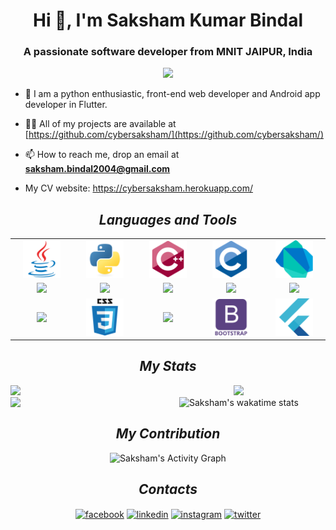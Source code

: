 <h1 align="center">Hi 👋, I'm Saksham Kumar Bindal</h1>
<h3 align="center">A passionate software developer from MNIT JAIPUR, India</h3>
<p align="center"> <img src="https://komarev.com/ghpvc/?username=cybersaksham&label=Profile%20views&color=0e75b6&style=flat" /> </p>

- 🌱 I am a python enthusiastic, front-end web developer and Android app developer in Flutter.

- 👨‍💻 All of my projects are available at
[https://github.com/cybersaksham/](https://github.com/cybersaksham/)

- 📫 How to reach me, drop an email at **saksham.bindal2004@gmail.com**
- My CV website: https://cybersaksham.herokuapp.com/

<h2 align='center'><i>Languages and Tools</i></h2>
<table width="100">
<tr>
    <td align='center' width="190">
        <a href="https://www.java.com/en/">
            <img src="https://raw.githubusercontent.com/devicons/devicon/master/icons/java/java-original.svg" alt="java" width="60"/>
        </a>
    </td>
    <td align='center' width="190">
        <a href="https://www.python.org/">
            <img src="https://raw.githubusercontent.com/devicons/devicon/master/icons/python/python-original.svg" width="60">
        </a>
    </td>
    <td align='center' width="190">
        <a href="https://www.cplusplus.com/">
            <img src="https://github.com/devicons/devicon/blob/master/icons/cplusplus/cplusplus-original.svg" width="60">
        </a>
    </td>
    <td align='center' width="190">
            <img src="https://raw.githubusercontent.com/devicons/devicon/master/icons/c/c-original.svg" alt="c" width="60">
    </td>
    <td align='center' width="190">
        <a href="https://dart.dev/">
            <img src="https://raw.githubusercontent.com/devicons/devicon/master/icons/dart/dart-original.svg" width="60">
        </a>
    </td>
</tr>
<tr>
    <td align='center'>
        <a href="https://git-scm.com/">
            <img src="https://github.com/detain/svg-logos/blob/master/svg/git.svg" width="60">
        </a>
    </td>
    <td align='center'>
        <a href="https://dashboard.heroku.com/apps">
            <img src="https://www.vectorlogo.zone/logos/heroku/heroku-ar21.svg">
        </a>
    </td>
    <td align='center'>
        <a href="https://code.visualstudio.com/">
            <img src="https://github.com/bestofjs/bestofjs-webui/blob/master/public/logos/vscode.svg" width="60">
        </a>
    </td>
    <td align='center'>
        <a href="https://www.postman.com/">
            <img src="https://www.vectorlogo.zone/logos/getpostman/getpostman-icon.svg">
        </a>
    </td>
    <td align='center'>
        <a href="https://www.unrealengine.com/en-US/">
            <img src="https://user-images.githubusercontent.com/16515307/33282121-0309b13a-d3eb-11e7-84b0-6d322ca89a5a.png" width="60">
        </a>
    </td>
</tr>
<tr>
    <td align='center'>
        <img src="https://www.vectorlogo.zone/logos/w3_html5/w3_html5-ar21.svg">
    </td>
    <td align='center'>
        <img src="https://raw.githubusercontent.com/devicons/devicon/0d6c64dbbf311879f7d563bfc3ccf559f9ed111c/icons/css3/css3-original-wordmark.svg" width="60">
    </td>
    <td align='center'>
        <img src="https://github.com/abranhe/programming-languages-logos/blob/master/src/javascript/javascript.svg" width="60">
    </td>
    <td align='center'>
        <a href="https://getbootstrap.com/docs/5.0/getting-started/introduction/">
            <img src="https://raw.githubusercontent.com/devicons/devicon/master/icons/bootstrap/bootstrap-plain-wordmark.svg" alt="bootstrap" width="60"/>
        </a>
    </td>
    <td align='center'>
        <a href="https://flutter.dev/">
            <img src="https://raw.githubusercontent.com/devicons/devicon/master/icons/flutter/flutter-original.svg" alt="flutter" width="60"/>
        </a>
    </td>
</tr>
</table>

<h2 align='center'><i>My Stats</i></h2>
<div align=center>
    <img width=45% src="https://github-readme-stats.vercel.app/api?username=cybersaksham&show_icons=true&theme=react&border_color=61dafb&include_all_commits=true"/>
    <img width=45% align="left" src="http://github-readme-streak-stats.herokuapp.com?user=cybersaksham&theme=react&border=61DAFB&fire=DDB80F"/>
</div>
<div align=center>
    <img width=45% hwight=100% align="left" src="https://github-readme-stats.vercel.app/api/top-langs/?username=cybersaksham&langs_count=10&theme=react&layout=compact" />
    <img width=45% alt="Saksham's wakatime stats" src="https://github-readme-stats.vercel.app/api/wakatime?username=cybersaksham&theme=react&langs_count=9">
</div>

<h2 align='center'><i>My Contribution</i></h2>
<div align=center>
    <img alt="Saksham's Activity Graph" src="https://activity-graph.herokuapp.com/graph?username=cybersaksham&bg_color=1F222E&theme=dracula" />
</div>

<h2 align='center'><i>Contacts</i></h2>
<div align="center">
    <a href="https://www.facebook.com/saksham.bindal.10" target="_blank"><img align="center"
            src="https://cdn.jsdelivr.net/npm/simple-icons@3.0.1/icons/facebook.svg" alt="facebook" height="30"
            width="40" /></a>
    <a href="https://www.linkedin.com/in/saksham-mnit/" target="_blank"><img align="center"
            src="https://cdn.jsdelivr.net/npm/simple-icons@3.0.1/icons/linkedin.svg" alt="linkedin" height="30"
            width="40" /></a>
    <a href="https://www.instagram.com/saksham.1908?igshid=o6xjzzdzcv1q" target="_blank"><img align="center"
            src="https://cdn.jsdelivr.net/npm/simple-icons@3.0.1/icons/instagram.svg" alt="instagram" height="30"
            width="40" /></a>
    <a href="https://twitter.com/sakshamkumar04" target="_blank"><img align="center"
            src="https://cdn.jsdelivr.net/npm/simple-icons@3.0.1/icons/twitter.svg" alt="twitter" height="30"
            width="40" /></a>
</div>
